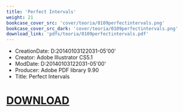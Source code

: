 ```yaml
---
title: 'Perfect Intervals'
weight: 21
bookcase_cover_src: 'cover/teoria/0109perfectintervals.png'
bookcase_cover_src_dark: 'cover/teoria/0109perfectintervals.png'
download_link: 'pdfs/teoria/0109perfectintervals.pdf'
---
```


- CreationDate: D:20140103122031-05'00'
- Creator: Adobe Illustrator CS5.1
- ModDate: D:20140103122031-05'00'
- Producer: Adobe PDF library 9.90
- Title: Perfect Intervals
# [DOWNLOAD](/pdfs/teoria/0109perfectintervals.pdf)
